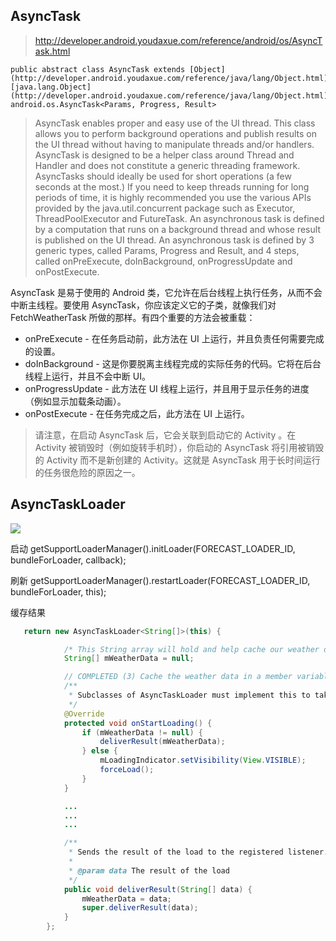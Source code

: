 ## AsyncTask

> http://developer.android.youdaxue.com/reference/android/os/AsyncTask.html

```
public abstract class AsyncTask extends [Object](http://developer.android.youdaxue.com/reference/java/lang/Object.html) 
[java.lang.Object](http://developer.android.youdaxue.com/reference/java/lang/Object.html)
android.os.AsyncTask<Params, Progress, Result>
```

> AsyncTask enables proper and easy use of the UI thread. This class allows you to perform background operations and publish results on the UI thread without having to manipulate threads and/or handlers.
AsyncTask is designed to be a helper class around Thread and Handler and does not constitute a generic threading framework. AsyncTasks should ideally be used for short operations (a few seconds at the most.) If you need to keep threads running for long periods of time, it is highly recommended you use the various APIs provided by the java.util.concurrent package such as Executor, ThreadPoolExecutor and FutureTask.
An asynchronous task is defined by a computation that runs on a background thread and whose result is published on the UI thread. An asynchronous task is defined by 3 generic types, called Params, Progress and Result, and 4 steps, called onPreExecute, doInBackground, onProgressUpdate and onPostExecute.

AsyncTask 是易于使用的 Android 类，它允许在后台线程上执行任务，从而不会中断主线程。要使用 AsyncTask，你应该定义它的子类，就像我们对 FetchWeatherTask 所做的那样。有四个重要的方法会被重载：

* onPreExecute - 在任务启动前，此方法在 UI 上运行，并且负责任何需要完成的设置。
* doInBackground - 这是你要脱离主线程完成的实际任务的代码。它将在后台线程上运行，并且不会中断 UI。
* onProgressUpdate - 此方法在 UI 线程上运行，并且用于显示任务的进度（例如显示加载条动画）。
* onPostExecute - 在任务完成之后，此方法在 UI 上运行。

> 请注意，在启动 AsyncTask 后，它会关联到启动它的 Activity 。在 Activity 被销毁时（例如旋转手机时），你启动的 AsyncTask 将引用被销毁的 Activity 而不是新创建的 Activity。这就是 AsyncTask 用于长时间运行的任务很危险的原因之一。

## AsyncTaskLoader

![](http://upload-images.jianshu.io/upload_images/1662509-a6082ef89792e40b.png?imageMogr2/auto-orient/strip%7CimageView2/2/w/1240)

启动
getSupportLoaderManager().initLoader(FORECAST_LOADER_ID, bundleForLoader, callback);

刷新
 getSupportLoaderManager().restartLoader(FORECAST_LOADER_ID, bundleForLoader, this);

缓存结果

```java
   return new AsyncTaskLoader<String[]>(this) {

            /* This String array will hold and help cache our weather data */
            String[] mWeatherData = null;

            // COMPLETED (3) Cache the weather data in a member variable and deliver it in onStartLoading.
            /**
             * Subclasses of AsyncTaskLoader must implement this to take care of loading their data.
             */
            @Override
            protected void onStartLoading() {
                if (mWeatherData != null) {
                    deliverResult(mWeatherData);
                } else {
                    mLoadingIndicator.setVisibility(View.VISIBLE);
                    forceLoad();
                }
            }

            ...
            ...
            ...

            /**
             * Sends the result of the load to the registered listener.
             *
             * @param data The result of the load
             */
            public void deliverResult(String[] data) {
                mWeatherData = data;
                super.deliverResult(data);
            }
        };
```
